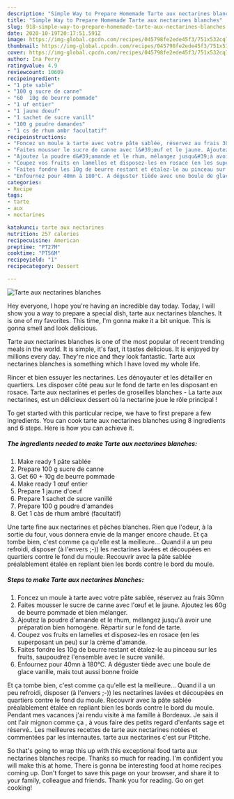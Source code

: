```yaml
---
description: "Simple Way to Prepare Homemade Tarte aux nectarines blanches"
title: "Simple Way to Prepare Homemade Tarte aux nectarines blanches"
slug: 918-simple-way-to-prepare-homemade-tarte-aux-nectarines-blanches
date: 2020-10-19T20:17:51.591Z
image: https://img-global.cpcdn.com/recipes/045798fe2ede45f3/751x532cq70/tarte-aux-nectarines-blanches-photo-principale-de-la-recette.jpg
thumbnail: https://img-global.cpcdn.com/recipes/045798fe2ede45f3/751x532cq70/tarte-aux-nectarines-blanches-photo-principale-de-la-recette.jpg
cover: https://img-global.cpcdn.com/recipes/045798fe2ede45f3/751x532cq70/tarte-aux-nectarines-blanches-photo-principale-de-la-recette.jpg
author: Ina Perry
ratingvalue: 4.9
reviewcount: 10609
recipeingredient:
- "1 pte sable"
- "100 g sucre de canne"
- "60  10g de beurre pommade"
- "1 uf entier"
- "1 jaune doeuf"
- "1 sachet de sucre vanill"
- "100 g poudre damandes"
- "1 cs de rhum ambr facultatif"
recipeinstructions:
- "Foncez un moule à tarte avec votre pâte sablée, réservez au frais 30mn"
- "Faites mousser le sucre de canne avec l&#39;œuf et le jaune. Ajoutez les 60g de beurre pommade et bien mélanger."
- "Ajoutez la poudre d&#39;amande et le rhum, mélangez jusqu&#39;à avoir une préparation bien homogène. Répartir sur le fond de tarte."
- "Coupez vos fruits en lamelles et disposez-les en rosace (en les superposant un peu) sur la crème d&#39;amande."
- "Faites fondre les 10g de beurre restant et étalez-le au pinceau sur les fruits, saupoudrez l&#39;ensemble avec le sucre vanillé."
- "Enfournez pour 40mn à 180°C. A déguster tiède avec une boule de glace vanille, mais tout aussi bonne froide"
categories:
- Recipe
tags:
- tarte
- aux
- nectarines

katakunci: tarte aux nectarines 
nutrition: 257 calories
recipecuisine: American
preptime: "PT27M"
cooktime: "PT56M"
recipeyield: "1"
recipecategory: Dessert

---
```



![Tarte aux nectarines blanches](https://img-global.cpcdn.com/recipes/045798fe2ede45f3/751x532cq70/tarte-aux-nectarines-blanches-photo-principale-de-la-recette.jpg)

Hey everyone, I hope you're having an incredible day today. Today, I will show you a way to prepare a special dish, tarte aux nectarines blanches. It is one of my favorites. This time, I'm gonna make it a bit unique. This is gonna smell and look delicious.

Tarte aux nectarines blanches is one of the most popular of recent trending meals in the world. It is simple, it's fast, it tastes delicious. It is enjoyed by millions every day. They're nice and they look fantastic. Tarte aux nectarines blanches is something which I have loved my whole life.

Rincer et bien essuyer les nectarines. Les dénoyauter et les détailler en quartiers. Les disposer côté peau sur le fond de tarte en les disposant en rosace. Tarte aux nectarines et perles de groseilles blanches - La tarte aux nectarines, est un délicieux dessert où la nectarine joue le rôle principal !


To get started with this particular recipe, we have to first prepare a few ingredients. You can cook tarte aux nectarines blanches using 8 ingredients and 6 steps. Here is how you can achieve it.

<!--inarticleads1-->

##### The ingredients needed to make Tarte aux nectarines blanches:

1. Make ready 1 pâte sablée
1. Prepare 100 g sucre de canne
1. Get 60 + 10g de beurre pommade
1. Make ready 1 œuf entier
1. Prepare 1 jaune d&#39;oeuf
1. Prepare 1 sachet de sucre vanillé
1. Prepare 100 g poudre d&#39;amandes
1. Get 1 càs de rhum ambré (facultatif)


Une tarte fine aux nectarines et pêches blanches. Rien que l&#39;odeur, à la sortie du four, vous donnera envie de la manger encore chaude. Et ça tombe bien, c&#39;est comme ça qu&#39;elle est la meilleure… Quand il a un peu refroidi, disposer (à l&#39;envers ;-)) les nectarines lavées et découpées en quartiers contre le fond du moule. Recouvrir avec la pâte sablée préalablement étalée en repliant bien les bords contre le bord du moule. 

<!--inarticleads2-->

##### Steps to make Tarte aux nectarines blanches:

1. Foncez un moule à tarte avec votre pâte sablée, réservez au frais 30mn
1. Faites mousser le sucre de canne avec l&#39;œuf et le jaune. Ajoutez les 60g de beurre pommade et bien mélanger.
1. Ajoutez la poudre d&#39;amande et le rhum, mélangez jusqu&#39;à avoir une préparation bien homogène. Répartir sur le fond de tarte.
1. Coupez vos fruits en lamelles et disposez-les en rosace (en les superposant un peu) sur la crème d&#39;amande.
1. Faites fondre les 10g de beurre restant et étalez-le au pinceau sur les fruits, saupoudrez l&#39;ensemble avec le sucre vanillé.
1. Enfournez pour 40mn à 180°C. A déguster tiède avec une boule de glace vanille, mais tout aussi bonne froide


Et ça tombe bien, c&#39;est comme ça qu&#39;elle est la meilleure… Quand il a un peu refroidi, disposer (à l&#39;envers ;-)) les nectarines lavées et découpées en quartiers contre le fond du moule. Recouvrir avec la pâte sablée préalablement étalée en repliant bien les bords contre le bord du moule. Pendant mes vacances j&#39;ai rendu visite à ma famille à Bordeaux. Je sais il ont l&#39;air mignon comme ça , à vous faire des petits regard d&#39;enfants sage et réservé.. Les meilleures recettes de tarte aux nectarines notées et commentées par les internautes. tarte aux nectarines c&#39;est sur Ptitche. 

So that's going to wrap this up with this exceptional food tarte aux nectarines blanches recipe. Thanks so much for reading. I'm confident you will make this at home. There is gonna be interesting food at home recipes coming up. Don't forget to save this page on your browser, and share it to your family, colleague and friends. Thank you for reading. Go on get cooking!
